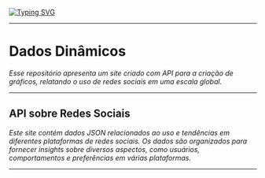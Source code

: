 [![Typing SVG](https://readme-typing-svg.herokuapp.com?font=Orbitron&weight=500&size=17&pause=1000&color=63F054&background=222831&center=true&vCenter=true&width=1000&height=100&lines=Dados+Din%C3%A2micos;Gr%C3%A1ficos;API)](https://git.io/typing-svg)
***
# Dados Dinâmicos
_Esse repositório apresenta um site criado com API para a criação de gráficos, relatando o uso de redes sociais em uma escala global._
***
## API sobre Redes Sociais

_Este site contém dados JSON relacionados ao uso e tendências em diferentes plataformas de redes sociais. Os dados são organizados para fornecer insights sobre diversos aspectos, como usuários, comportamentos e preferências em várias plataformas._
***